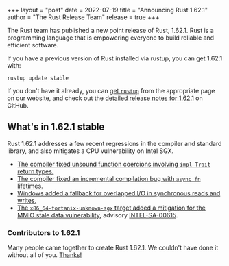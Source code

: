 +++
layout = "post"
date = 2022-07-19
title = "Announcing Rust 1.62.1"
author = "The Rust Release Team"
release = true
+++

The Rust team has published a new point release of Rust, 1.62.1. Rust is a
programming language that is empowering everyone to build reliable and
efficient software.

If you have a previous version of Rust installed via rustup, you can get 1.62.1 with:

```
rustup update stable
```

If you don't have it already, you can [get `rustup`][install]
from the appropriate page on our website, and check out the
[detailed release notes for 1.62.1][notes] on GitHub.

[install]: https://www.rust-lang.org/install.html
[notes]: https://github.com/rust-lang/rust/blob/master/RELEASES.md#version-1621-2022-07-19

## What's in 1.62.1 stable

Rust 1.62.1 addresses a few recent regressions in the compiler and standard
library, and also mitigates a CPU vulnerability on Intel SGX.

* [The compiler fixed unsound function coercions involving `impl Trait` return types.][98608]
* [The compiler fixed an incremental compilation bug with `async fn` lifetimes.][98890]
* [Windows added a fallback for overlapped I/O in synchronous reads and writes.][98950]
* [The `x86_64-fortanix-unknown-sgx` target added a mitigation for the
  MMIO stale data vulnerability][98126], advisory [INTEL-SA-00615].

[98608]: https://github.com/rust-lang/rust/issues/98608
[98890]: https://github.com/rust-lang/rust/issues/98890
[98950]: https://github.com/rust-lang/rust/pull/98950
[98126]: https://github.com/rust-lang/rust/pull/98126
[INTEL-SA-00615]: https://www.intel.com/content/www/us/en/security-center/advisory/intel-sa-00615.html

### Contributors to 1.62.1

Many people came together to create Rust 1.62.1. We couldn't have done it
without all of you. [Thanks!](https://thanks.rust-lang.org/rust/1.62.1/)
